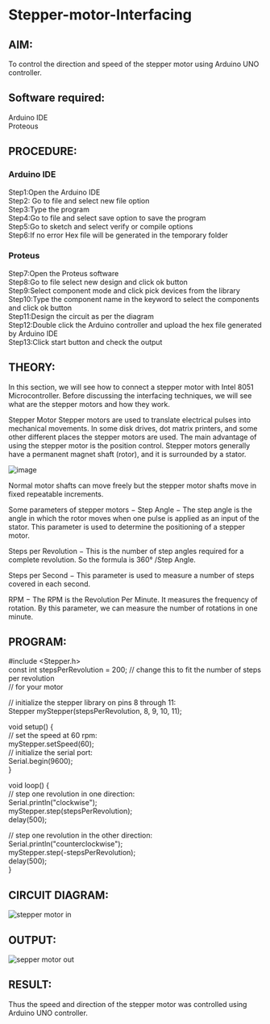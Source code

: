 # Stepper-motor-Interfacing

##  AIM:
To control the direction and speed of the stepper motor using Arduino UNO controller.

## Software required:
Arduino IDE </br>
Proteous

## PROCEDURE:
### Arduino IDE
Step1:Open the Arduino IDE </br>
Step2: Go to file and select new file option </br>
Step3:Type the program </br>
Step4:Go to file and select save option to save the program </br>
Step5:Go to sketch and select verify or compile options </br>
Step6:If no error Hex file will be generated in the temporary folder </br>
### Proteus
Step7:Open the Proteus software </br>
Step8:Go to file select new design and click ok button </br>
Step9:Select component mode and click pick devices from the library </br>
Step10:Type the component name in the keyword to select the components and click ok button </br>
Step11:Design the circuit as per the diagram </br>
Step12:Double click the Arduino controller and upload the hex file generated by Arduino IDE </br>
Step13:Click start button and check the output

## THEORY:
    
In this section, we will see how to connect a stepper motor with Intel 8051 Microcontroller. Before discussing the interfacing techniques, we will see what are the stepper motors and how they work.

Stepper Motor
Stepper motors are used to translate electrical pulses into mechanical movements. In some disk drives, dot matrix printers, and some other different places the stepper motors are used. The main advantage of using the stepper motor is the position control. Stepper motors generally have a permanent magnet shaft (rotor), and it is surrounded by a stator. 


![image](https://github.com/Jeganvjk/Stepper-motor-Interfacing-/assets/132189820/cb762353-bf3e-455d-bbf9-69c122efc8a5)

Normal motor shafts can move freely but the stepper motor shafts move in fixed repeatable increments.

Some parameters of stepper motors −
Step Angle  − The step angle is the angle in which the rotor moves when one pulse is applied as an input of the stator. This parameter is used to determine the positioning of a stepper motor.

Steps per Revolution  − This is the number of step angles required for a complete revolution. So the formula is 360° /Step Angle.

Steps per Second  − This parameter is used to measure a number of steps covered in each second.

RPM  − The RPM is the Revolution Per Minute. It measures the frequency of rotation. By this parameter, we can measure the number of rotations in one minute.


## PROGRAM:

#include <Stepper.h></br>
const int stepsPerRevolution = 200;  // change this to fit the number of steps per revolution</br>
// for your motor</br>

// initialize the stepper library on pins 8 through 11:</br>
Stepper myStepper(stepsPerRevolution, 8, 9, 10, 11);</br>

void setup() {</br>
  // set the speed at 60 rpm:</br>
  myStepper.setSpeed(60);</br>
  // initialize the serial port:</br>
  Serial.begin(9600);</br>
}</br>

void loop() {</br>
  // step one revolution  in one direction:</br>
  Serial.println("clockwise");</br>
  myStepper.step(stepsPerRevolution);</br>
  delay(500);</br>

  // step one revolution in the other direction:</br>
  Serial.println("counterclockwise");</br>
  myStepper.step(-stepsPerRevolution);</br>
  delay(500);</br>
}</br>

## CIRCUIT DIAGRAM:
![stepper motor in](https://github.com/Jeganvjk/Stepper-motor-Interfacing-/assets/132189820/6af58e5d-82e2-4e8c-b150-ea4bc6a852a3)


## OUTPUT:
![sepper motor out](https://github.com/Jeganvjk/Stepper-motor-Interfacing-/assets/132189820/750fb686-fbd6-4b5d-bd1a-0d32e7cd924b)

## RESULT:
Thus the speed and direction of the stepper motor was controlled using Arduino UNO controller.
